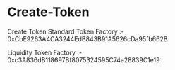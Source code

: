 # Create-Token
Create Token
Standard Token Factory :- 0xCbE9263A4CA3244EdB843B91A5626cDa95fb662B

Liquidity Token Factory :- 0xc3A836dB118697Bf8075324595C74a28839C1e19

